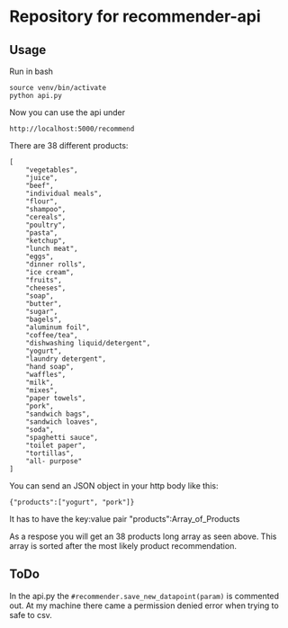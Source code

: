 # Repository for recommender-api

## Usage

Run in bash

```
source venv/bin/activate
python api.py
```

Now you can use the api under

```
http://localhost:5000/recommend
```

There are 38 different products:

```
[
    "vegetables",
    "juice",
    "beef",
    "individual meals",
    "flour",
    "shampoo",
    "cereals",
    "poultry",
    "pasta",
    "ketchup",
    "lunch meat",
    "eggs",
    "dinner rolls",
    "ice cream",
    "fruits",
    "cheeses",
    "soap",
    "butter",
    "sugar",
    "bagels",
    "aluminum foil",
    "coffee/tea",
    "dishwashing liquid/detergent",
    "yogurt",
    "laundry detergent",
    "hand soap",
    "waffles",
    "milk",
    "mixes",
    "paper towels",
    "pork",
    "sandwich bags",
    "sandwich loaves",
    "soda",
    "spaghetti sauce",
    "toilet paper",
    "tortillas",
    "all- purpose"
]
```

You can send an JSON object in your http body like this:

```
{"products":["yogurt", "pork"]}
```

It has to have the key:value pair "products":Array_of_Products

As a respose you will get an 38 products long array as seen above. This array is sorted after the most likely product recommendation.


## ToDo

In the api.py the ```#recommender.save_new_datapoint(param)``` is commented out. At my machine there came a permission denied error when trying to safe to csv.